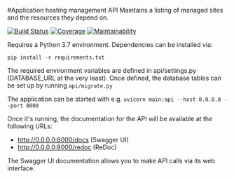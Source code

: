 #Application hosting management API
Maintains a listing of managed sites and the resources they depend on.

[![Build Status](https://travis-ci.com/bluebirdio/improbable-sites.svg?branch=master)](https://travis-ci.com/bluebirdio/improbable-sites)
[![Coverage](https://img.shields.io/codecov/c/github/bluebirdio/improbable-sites)](https://codecov.io/gh/bluebirdio/improbable-sites)
[![Maintainability](https://api.codeclimate.com/v1/badges/a99a88d28ad37a79dbf6/maintainability)](https://codeclimate.com/github/codeclimate/codeclimate/maintainability)

Requires a Python 3.7 environment. Dependencies can be installed via:

`pip install -r requirements.txt`

The required environment variables are defined in api/settings.py (DATABASE_URL at the very least). Once defined, the
database tables can be set up by running `api/migrate.py`

The application can be started with e.g. `uvicorn main:api --host 0.0.0.0 --port 8000`

Once it's running, the documentation for the API will be available at the following URLs:

* http://0.0.0.0:8000/docs (Swagger UI)
* http://0.0.0.0:8000/redoc (ReDoc)

The Swagger UI documentation allows you to make API calls via its web interface.
